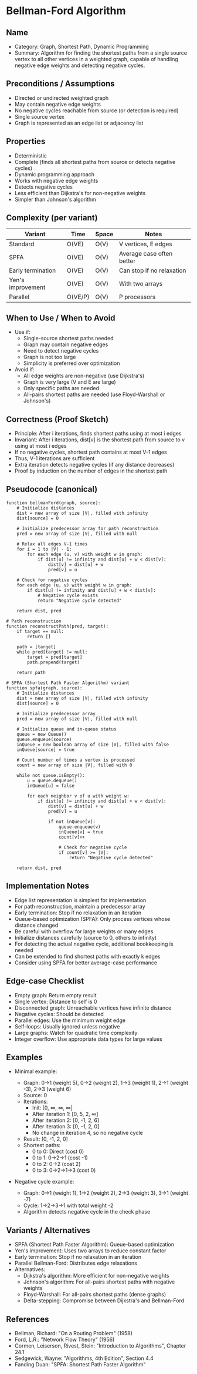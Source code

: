 # Bellman-Ford Algorithm

## Name
- Category: Graph, Shortest Path, Dynamic Programming
- Summary: Algorithm for finding the shortest paths from a single source vertex to all other vertices in a weighted graph, capable of handling negative edge weights and detecting negative cycles.

## Preconditions / Assumptions
- Directed or undirected weighted graph
- May contain negative edge weights
- No negative cycles reachable from source (or detection is required)
- Single source vertex
- Graph is represented as an edge list or adjacency list

## Properties
- Deterministic
- Complete (finds all shortest paths from source or detects negative cycles)
- Dynamic programming approach
- Works with negative edge weights
- Detects negative cycles
- Less efficient than Dijkstra's for non-negative weights
- Simpler than Johnson's algorithm

## Complexity (per variant)
| Variant | Time | Space | Notes |
|---|---|---|---|
| Standard | O(VE) | O(V) | V vertices, E edges |
| SPFA | O(VE) | O(V) | Average case often better |
| Early termination | O(VE) | O(V) | Can stop if no relaxation |
| Yen's improvement | O(VE) | O(V) | With two arrays |
| Parallel | O(VE/P) | O(V) | P processors |

## When to Use / When to Avoid
- Use if:
  - Single-source shortest paths needed
  - Graph may contain negative edges
  - Need to detect negative cycles
  - Graph is not too large
  - Simplicity is preferred over optimization
- Avoid if:
  - All edge weights are non-negative (use Dijkstra's)
  - Graph is very large (V and E are large)
  - Only specific paths are needed
  - All-pairs shortest paths are needed (use Floyd-Warshall or Johnson's)

## Correctness (Proof Sketch)
- Principle: After i iterations, finds shortest paths using at most i edges
- Invariant: After i iterations, dist[v] is the shortest path from source to v using at most i edges
- If no negative cycles, shortest path contains at most V-1 edges
- Thus, V-1 iterations are sufficient
- Extra iteration detects negative cycles (if any distance decreases)
- Proof by induction on the number of edges in the shortest path

## Pseudocode (canonical)
```pseudo
function bellmanFord(graph, source):
    # Initialize distances
    dist = new array of size |V|, filled with infinity
    dist[source] = 0
    
    # Initialize predecessor array for path reconstruction
    pred = new array of size |V|, filled with null
    
    # Relax all edges V-1 times
    for i = 1 to |V| - 1:
        for each edge (u, v) with weight w in graph:
            if dist[u] != infinity and dist[u] + w < dist[v]:
                dist[v] = dist[u] + w
                pred[v] = u
    
    # Check for negative cycles
    for each edge (u, v) with weight w in graph:
        if dist[u] != infinity and dist[u] + w < dist[v]:
            # Negative cycle exists
            return "Negative cycle detected"
    
    return dist, pred

# Path reconstruction
function reconstructPath(pred, target):
    if target == null:
        return []
    
    path = [target]
    while pred[target] != null:
        target = pred[target]
        path.prepend(target)
    
    return path

# SPFA (Shortest Path Faster Algorithm) variant
function spfa(graph, source):
    # Initialize distances
    dist = new array of size |V|, filled with infinity
    dist[source] = 0
    
    # Initialize predecessor array
    pred = new array of size |V|, filled with null
    
    # Initialize queue and in-queue status
    queue = new Queue()
    queue.enqueue(source)
    inQueue = new boolean array of size |V|, filled with false
    inQueue[source] = true
    
    # Count number of times a vertex is processed
    count = new array of size |V|, filled with 0
    
    while not queue.isEmpty():
        u = queue.dequeue()
        inQueue[u] = false
        
        for each neighbor v of u with weight w:
            if dist[u] != infinity and dist[u] + w < dist[v]:
                dist[v] = dist[u] + w
                pred[v] = u
                
                if not inQueue[v]:
                    queue.enqueue(v)
                    inQueue[v] = true
                    count[v]++
                    
                    # Check for negative cycle
                    if count[v] >= |V|:
                        return "Negative cycle detected"
    
    return dist, pred
```

## Implementation Notes
- Edge list representation is simplest for implementation
- For path reconstruction, maintain a predecessor array
- Early termination: Stop if no relaxation in an iteration
- Queue-based optimization (SPFA): Only process vertices whose distance changed
- Be careful with overflow for large weights or many edges
- Initialize distances carefully (source to 0, others to infinity)
- For detecting the actual negative cycle, additional bookkeeping is needed
- Can be extended to find shortest paths with exactly k edges
- Consider using SPFA for better average-case performance

## Edge-case Checklist
- Empty graph: Return empty result
- Single vertex: Distance to self is 0
- Disconnected graph: Unreachable vertices have infinite distance
- Negative cycles: Should be detected
- Parallel edges: Use the minimum weight edge
- Self-loops: Usually ignored unless negative
- Large graphs: Watch for quadratic time complexity
- Integer overflow: Use appropriate data types for large values

## Examples
- Minimal example:
  - Graph: 0→1 (weight 5), 0→2 (weight 2), 1→3 (weight 1), 2→1 (weight -3), 2→3 (weight 6)
  - Source: 0
  - Iterations:
    - Init: [0, ∞, ∞, ∞]
    - After iteration 1: [0, 5, 2, ∞]
    - After iteration 2: [0, -1, 2, 6]
    - After iteration 3: [0, -1, 2, 0]
    - No change in iteration 4, so no negative cycle
  - Result: [0, -1, 2, 0]
  - Shortest paths:
    - 0 to 0: Direct (cost 0)
    - 0 to 1: 0→2→1 (cost -1)
    - 0 to 2: 0→2 (cost 2)
    - 0 to 3: 0→2→1→3 (cost 0)

- Negative cycle example:
  - Graph: 0→1 (weight 1), 1→2 (weight 2), 2→3 (weight 3), 3→1 (weight -7)
  - Cycle: 1→2→3→1 with total weight -2
  - Algorithm detects negative cycle in the check phase

## Variants / Alternatives
- SPFA (Shortest Path Faster Algorithm): Queue-based optimization
- Yen's improvement: Uses two arrays to reduce constant factor
- Early termination: Stop if no relaxation in an iteration
- Parallel Bellman-Ford: Distributes edge relaxations
- Alternatives:
  - Dijkstra's algorithm: More efficient for non-negative weights
  - Johnson's algorithm: For all-pairs shortest paths with negative weights
  - Floyd-Warshall: For all-pairs shortest paths (dense graphs)
  - Delta-stepping: Compromise between Dijkstra's and Bellman-Ford

## References
- Bellman, Richard: "On a Routing Problem" (1958)
- Ford, L.R.: "Network Flow Theory" (1956)
- Cormen, Leiserson, Rivest, Stein: "Introduction to Algorithms", Chapter 24.1
- Sedgewick, Wayne: "Algorithms, 4th Edition", Section 4.4
- Fanding Duan: "SPFA: Shortest Path Faster Algorithm"
